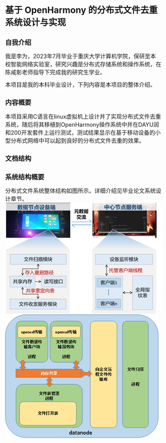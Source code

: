# 基于 OpenHarmony 的分布式文件去重系统设计与实现

## 自我介绍

<font size = 4> 我是李为，2023年7月毕业于重庆大学计算机学院，保研至本校智能网络实验室，研究兴趣是分布式存储系统和操作系统，在陈咸彰老师指导下完成我的研究生学业。

本项目是我的本科毕业设计，下列内容是本项目的整体介绍。 </font >


## 内容概要
<font size = 4>本项目采用C语言在linux虚拟机上设计并了实现分布式文件去重系统，随后将其移植到OpenHarmony操作系统中并在DAYU润和200开发套件上运行测试，测试结果显示在基于移动设备的小型分布式网络中可以起到良好的分布式文件去重的效果。 </font >


## 文档结构


## 系统结构概要
<font size = 4>分布式文件系统整体结构如图所示。详细介绍见毕业论文系统设计章节。</font >
![相对路径](./fig/整体架构.png)
![相对路径](./fig/设备节点.png)